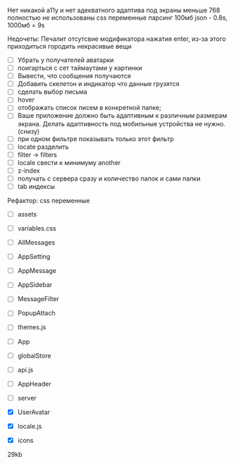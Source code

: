 Нет никакой a11y и нет адекватного адаптива под экраны меньше 768
полностью не использованы css переменные
парсинг 100мб json - 0.8s, 1000мб = 9s

Недочеты:
Печалит отсутсвие модификатора нажатия enter, из-за этого приходиться городить некрасивые вещи

- [ ] Убрать у получателей аватарки
- [ ] поигарться с сет таймаутами у картинки
- [ ] Вывести, что сообщения получаются
- [ ] Добавить скелетон и индикатор что данные грузятся
- [ ] сделать выбор письма
- [ ] hover
- [ ] отображать список писем в конкретной папке;
- [ ] Ваше приложение должно быть адаптивным к различным размерам экрана. Делать адаптивность под мобильные устройства не нужно. (снизу)
- [ ] при одном фильтре показывать только этот фильтр
- [ ] locate разделить
- [ ] filter -> filters
- [ ] locale свести к минимуму another
- [ ] z-index
- [ ] получать с сервера сразу и количество папок и сами папки
- [ ] tab индексы

Рефактор:
css переменные

- [ ] assets
- [ ] variables.css
- [ ] AllMessages
- [ ] AppSetting
- [ ] AppMessage
- [ ] AppSidebar
- [ ] MessageFilter
- [ ] PopupAttach
- [ ] themes.js
- [ ] App
- [ ] globalStore
- [ ] api.js
- [ ] AppHeader
- [ ] server


- [x] UserAvatar
- [x] locale.js
- [x] icons

29kb

